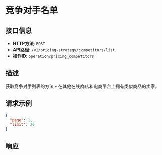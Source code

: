 # 竞争对手名单

## 接口信息

- **HTTP方法**: `POST`
- **API路径**: `/v1/pricing-strategy/competitors/list`
- **操作ID**: `operation/pricing_competitors`

## 描述

获取竞争对手列表的方法 - 在其他在线商店和电商平台上拥有类似商品的卖家。

## 请求示例

```json
{
  "page": 1,
  "limit": 20
}
```

## 响应
